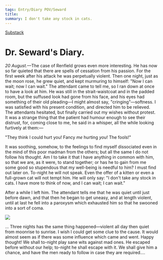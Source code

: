 ```yaml
---
tags: Entry/Diary POV/Seward
title: 
summary: I don't take any stock in cats.
---
```


[Substack](https://draculadaily.substack.com/p/dracula-august-20-03c)

# Dr. Seward's Diary.

_20 August._—The case of Renfield grows even more interesting. He has now so far quieted that there are spells of cessation from his passion. For the first week after his attack he was perpetually violent. Then one night, just as the moon rose, he grew quiet, and kept murmuring to himself: "Now I can wait; now I can wait." The attendant came to tell me, so I ran down at once to have a look at him. He was still in the strait-waistcoat and in the padded room, but the suffused look had gone from his face, and his eyes had something of their old pleading—I might almost say, "cringing"—softness. I was satisfied with his present condition, and directed him to be relieved. The attendants hesitated, but finally carried out my wishes without protest. It was a strange thing that the patient had humour enough to see their distrust, for, coming close to me, he said in a whisper, all the while looking furtively at them:—

"They think I could hurt you! Fancy _me_ hurting _you_! The fools!"

It was soothing, somehow, to the feelings to find myself dissociated even in the mind of this poor madman from the others; but all the same I do not follow his thought. Am I to take it that I have anything in common with him, so that we are, as it were, to stand together; or has he to gain from me some good so stupendous that my well-being is needful to him? I must find out later on. To-night he will not speak. Even the offer of a kitten or even a full-grown cat will not tempt him. He will only say: "I don't take any stock in cats. I have more to think of now, and I can wait; I can wait."

After a while I left him. The attendant tells me that he was quiet until just before dawn, and that then he began to get uneasy, and at length violent, until at last he fell into a paroxysm which exhausted him so that he swooned into a sort of coma.

![](file:///C:/Users/emily/AppData/Local/Packages/microsoft.windowscommunicationsapps_8wekyb3d8bbwe/TempState/msohtmlclip/clip_image001.png)

… Three nights has the same thing happened—violent all day then quiet from moonrise to sunrise. I wish I could get some clue to the cause. It would almost seem as if there was some influence which came and went. Happy thought! We shall to-night play sane wits against mad ones. He escaped before without our help; to-night he shall escape with it. We shall give him a chance, and have the men ready to follow in case they are required….